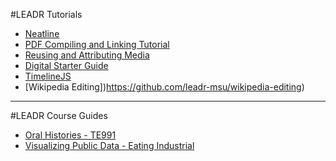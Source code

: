 #LEADR Tutorials
- [Neatline](https://github.com/leadr-msu/neatline-tutorial)
- [PDF Compiling and Linking Tutorial](https://github.com/leadr-msu/pdf-compiling-and-linking-tutorial)
- [Reusing and Attributing Media](https://github.com/leadr-msu/reusing-attributing-media)
- [Digital Starter Guide](https://github.com/leadr-msu/starter-guide)
- [TimelineJS](https://github.com/leadr-msu/timelinejs)
- [Wikipedia Editing])https://github.com/leadr-msu/wikipedia-editing)
-----
#LEADR Course Guides
- [Oral Histories - TE991](https://github.com/leadr-msu/oral-history-publishing-te991)
- [Visualizing Public Data - Eating Industrial](https://github.com/leadr-msu/visualizing-public-data-eating-industrial)